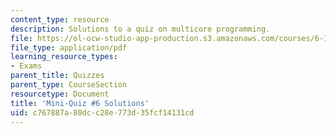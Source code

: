 ```yaml
---
content_type: resource
description: Solutions to a quiz on multicore programming.
file: https://ol-ocw-studio-app-production.s3.amazonaws.com/courses/6-189-multicore-programming-primer-january-iap-2007/c767887a80dcc28e773d35fcf14131cd_quiz6_soln.pdf
file_type: application/pdf
learning_resource_types:
- Exams
parent_title: Quizzes
parent_type: CourseSection
resourcetype: Document
title: 'Mini-Quiz #6 Solutions'
uid: c767887a-80dc-c28e-773d-35fcf14131cd
---
```

